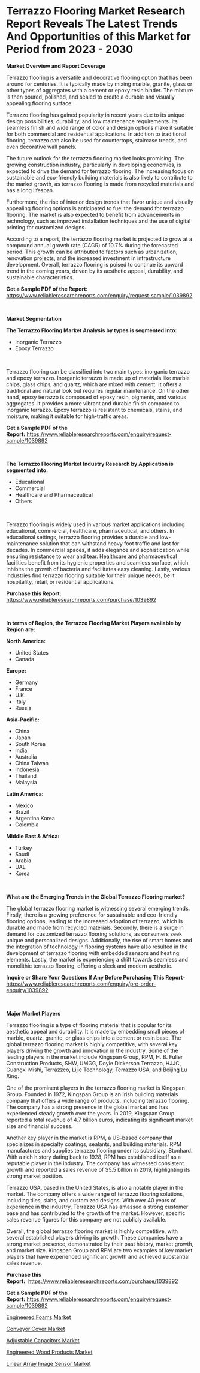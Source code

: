 <p><h1>Terrazzo Flooring Market Research Report Reveals The Latest Trends And Opportunities of this Market for Period from 2023 - 2030</h1></p><p><strong>Market Overview and Report Coverage</strong></p>
<p><p>Terrazzo flooring is a versatile and decorative flooring option that has been around for centuries. It is typically made by mixing marble, granite, glass or other types of aggregates with a cement or epoxy resin binder. The mixture is then poured, polished, and sealed to create a durable and visually appealing flooring surface.</p><p>Terrazzo flooring has gained popularity in recent years due to its unique design possibilities, durability, and low maintenance requirements. Its seamless finish and wide range of color and design options make it suitable for both commercial and residential applications. In addition to traditional flooring, terrazzo can also be used for countertops, staircase treads, and even decorative wall panels.</p><p>The future outlook for the terrazzo flooring market looks promising. The growing construction industry, particularly in developing economies, is expected to drive the demand for terrazzo flooring. The increasing focus on sustainable and eco-friendly building materials is also likely to contribute to the market growth, as terrazzo flooring is made from recycled materials and has a long lifespan.</p><p>Furthermore, the rise of interior design trends that favor unique and visually appealing flooring options is anticipated to fuel the demand for terrazzo flooring. The market is also expected to benefit from advancements in technology, such as improved installation techniques and the use of digital printing for customized designs.</p><p>According to a report, the terrazzo flooring market is projected to grow at a compound annual growth rate (CAGR) of 10.7% during the forecasted period. This growth can be attributed to factors such as urbanization, renovation projects, and the increased investment in infrastructure development. Overall, terrazzo flooring is poised to continue its upward trend in the coming years, driven by its aesthetic appeal, durability, and sustainable characteristics.</p></p>
<p><strong>Get a Sample PDF of the Report:</strong> <a href="https://www.reliableresearchreports.com/enquiry/request-sample/1039892">https://www.reliableresearchreports.com/enquiry/request-sample/1039892</a></p>
<p>&nbsp;</p>
<p><strong>Market Segmentation</strong></p>
<p><strong>The Terrazzo Flooring Market Analysis by types is segmented into:</strong></p>
<p><ul><li>Inorganic Terrazzo</li><li>Epoxy Terrazzo</li></ul></p>
<p>&nbsp;</p>
<p><p>Terrazzo flooring can be classified into two main types: inorganic terrazzo and epoxy terrazzo. Inorganic terrazzo is made up of materials like marble chips, glass chips, and quartz, which are mixed with cement. It offers a traditional and natural look but requires regular maintenance. On the other hand, epoxy terrazzo is composed of epoxy resin, pigments, and various aggregates. It provides a more vibrant and durable finish compared to inorganic terrazzo. Epoxy terrazzo is resistant to chemicals, stains, and moisture, making it suitable for high-traffic areas.</p></p>
<p><strong>Get a Sample PDF of the Report:</strong>&nbsp;<a href="https://www.reliableresearchreports.com/enquiry/request-sample/1039892">https://www.reliableresearchreports.com/enquiry/request-sample/1039892</a></p>
<p>&nbsp;</p>
<p><strong>The Terrazzo Flooring Market Industry Research by Application is segmented into:</strong></p>
<p><ul><li>Educational</li><li>Commercial</li><li>Healthcare and Pharmaceutical</li><li>Others</li></ul></p>
<p>&nbsp;</p>
<p><p>Terrazzo flooring is widely used in various market applications including educational, commercial, healthcare, pharmaceutical, and others. In educational settings, terrazzo flooring provides a durable and low-maintenance solution that can withstand heavy foot traffic and last for decades. In commercial spaces, it adds elegance and sophistication while ensuring resistance to wear and tear. Healthcare and pharmaceutical facilities benefit from its hygienic properties and seamless surface, which inhibits the growth of bacteria and facilitates easy cleaning. Lastly, various industries find terrazzo flooring suitable for their unique needs, be it hospitality, retail, or residential applications.</p></p>
<p><strong>Purchase this Report:</strong>&nbsp; <a href="https://www.reliableresearchreports.com/purchase/1039892">https://www.reliableresearchreports.com/purchase/1039892</a></p>
<p>&nbsp;</p>
<p><strong>In terms of Region, the Terrazzo Flooring Market Players available by Region are:</strong></p>
<p>
    <p> <strong> North America: </strong>
        <ul>
            <li>United States</li>
            <li>Canada</li>
        </ul>
        </p> 
    <p> <strong> Europe: </strong>
        <ul>
            <li>Germany</li>
            <li>France</li>
            <li>U.K.</li>
            <li>Italy</li>
            <li>Russia</li>
        </ul>
        </p> 
    <p> <strong> Asia-Pacific: </strong>
        <ul>
            <li>China</li>
            <li>Japan</li>
            <li>South Korea</li>
            <li>India</li>
            <li>Australia</li>
            <li>China Taiwan</li>
            <li>Indonesia</li>
            <li>Thailand</li>
            <li>Malaysia</li>
        </ul>
        </p> 
    <p> <strong> Latin America: </strong>
        <ul>
            <li>Mexico</li>
            <li>Brazil</li>
            <li>Argentina Korea</li>
            <li>Colombia</li>
        </ul>
        </p> 
    <p> <strong> Middle East & Africa: </strong>
        <ul>
            <li>Turkey</li>
            <li>Saudi</li>
            <li>Arabia</li>
            <li>UAE</li>
            <li>Korea</li>
        </ul>
    </p>
    </p>
<p>&nbsp;</p>
<p><strong>What are the Emerging Trends in the Global Terrazzo Flooring market?</strong></p>
<p><p>The global terrazzo flooring market is witnessing several emerging trends. Firstly, there is a growing preference for sustainable and eco-friendly flooring options, leading to the increased adoption of terrazzo, which is durable and made from recycled materials. Secondly, there is a surge in demand for customized terrazzo flooring solutions, as consumers seek unique and personalized designs. Additionally, the rise of smart homes and the integration of technology in flooring systems have also resulted in the development of terrazzo flooring with embedded sensors and heating elements. Lastly, the market is experiencing a shift towards seamless and monolithic terrazzo flooring, offering a sleek and modern aesthetic.</p></p>
<p><strong>Inquire or Share Your Questions If Any Before Purchasing This Report</strong>- <a href="https://www.reliableresearchreports.com/enquiry/pre-order-enquiry/1039892">https://www.reliableresearchreports.com/enquiry/pre-order-enquiry/1039892</a></p>
<p>&nbsp;</p>
<p><strong>Major Market Players</strong></p>
<p><p>Terrazzo flooring is a type of flooring material that is popular for its aesthetic appeal and durability. It is made by embedding small pieces of marble, quartz, granite, or glass chips into a cement or resin base. The global terrazzo flooring market is highly competitive, with several key players driving the growth and innovation in the industry. Some of the leading players in the market include Kingspan Group, RPM, H. B. Fuller Construction Products, SHW, UMGG, Doyle Dickerson Terrazzo, HJJC, Guangxi Mishi, Terrazzco, Lijie Technology, Terrazzo USA, and Beijing Lu Xing.</p><p>One of the prominent players in the terrazzo flooring market is Kingspan Group. Founded in 1972, Kingspan Group is an Irish building materials company that offers a wide range of products, including terrazzo flooring. The company has a strong presence in the global market and has experienced steady growth over the years. In 2019, Kingspan Group reported a total revenue of 4.7 billion euros, indicating its significant market size and financial success.</p><p>Another key player in the market is RPM, a US-based company that specializes in specialty coatings, sealants, and building materials. RPM manufactures and supplies terrazzo flooring under its subsidiary, Stonhard. With a rich history dating back to 1928, RPM has established itself as a reputable player in the industry. The company has witnessed consistent growth and reported a sales revenue of $5.5 billion in 2019, highlighting its strong market position.</p><p>Terrazzo USA, based in the United States, is also a notable player in the market. The company offers a wide range of terrazzo flooring solutions, including tiles, slabs, and customized designs. With over 40 years of experience in the industry, Terrazzo USA has amassed a strong customer base and has contributed to the growth of the market. However, specific sales revenue figures for this company are not publicly available.</p><p>Overall, the global terrazzo flooring market is highly competitive, with several established players driving its growth. These companies have a strong market presence, demonstrated by their past history, market growth, and market size. Kingspan Group and RPM are two examples of key market players that have experienced significant growth and achieved substantial sales revenue.</p></p>
<p><strong>Purchase this Report:</strong>&nbsp;&nbsp;<a href="https://www.reliableresearchreports.com/purchase/1039892">https://www.reliableresearchreports.com/purchase/1039892</a></p>
<p></p>
<p><strong>Get a Sample PDF of the Report:</strong>&nbsp;<a href="https://www.reliableresearchreports.com/enquiry/request-sample/1039892">https://www.reliableresearchreports.com/enquiry/request-sample/1039892</a></p>
<p><p><a href="https://github.com/grishafomin4852/Market-Research-Report-List-1/blob/main/engineered-foams-market.md">Engineered Foams Market</a></p><p><a href="https://medium.com/@besaagolli28/conveyor-cover-market-exploring-market-share-market-trends-and-future-growth-fdc507701b94">Conveyor Cover Market</a></p><p><a href="https://medium.com/@noemiharvey05/adjustable-capacitors-market-outlook-industry-overview-and-forecast-2023-to-2030-f2e861e94c88">Adjustable Capacitors Market</a></p><p><a href="https://github.com/abbypearson7765/Market-Research-Report-List-1/blob/main/engineered-wood-products-market.md">Engineered Wood Products Market</a></p><p><a href="https://medium.com/@adolfoadams1988/linear-array-image-sensor-market-comprehensive-assessment-by-type-application-and-geography-02eaa235e944">Linear Array Image Sensor Market</a></p></p>